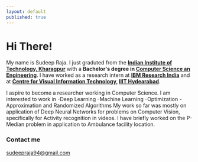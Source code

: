 ```yaml
---
layout: default
published: true
---
```


# Hi There!
My name is Sudeep Raja. I just graduted from the **[Indian Institute of Technology, Kharagpur](http://www.iitkgp.ac.in/)** with a **Bachelor's degree in [Computer Science an Engineering](http://cse.iitkgp.ac.in/)**. I have worked as a research intern at **[IBM Research India](http://www.research.ibm.com/labs/india/)** and at **[Centre for Visual Information Technology](https://cvit.iiit.ac.in/), [IIIT Hydearabad](https://www.iiit.ac.in/)**.

I aspire to become a researcher working in Computer Science. I am interested to work in 
-Deep Learning
-Machine Learning
-Optimization
-Approximation and Randomized Algorithms
My work so far was mostly on application of Deep Neural Networks for problems on Computer Vision, specifically for Activity recognition in videos. I have briefly worked on the P-Median problem in application to Ambulance facility location. 

### Contact me

[sudeepraja94@gmail.com](mailto:email@domain.com)

